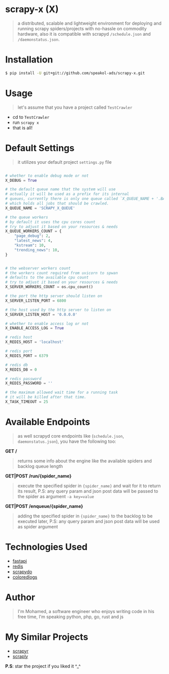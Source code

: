 
scrapy-x (X)
=============
> a distributed, scalable and lightweight environment for deploying and running scrapy spiders/projects with no-hassle on commodity hardware, also it is compatible with scrapyd `/schedule.json` and `/daemonstatus.json`.

Installation
============
```bash
$ pip install -U git+git://github.com/speakol-ads/scrapy-x.git
```

Usage
======
> let's assume that you have a project called `TestCrawler`
- cd to `TestCrawler`
- run `scrapy x`
- that is all!

Default Settings
================
> it utilizes your default project `settings.py` file  

```python  

# whether to enable debug mode or not
X_DEBUG = True

# the default queue name that the system will use
# actually it will be used as a prefix for its internal
# queues, currently there is only one queue called `X_QUEUE_NAME + '.BACKLOG'`
# which holds all jobs that should be crawled.
X_QUEUE_NAME = 'SCRAPY_X_QUEUE'

# the queue workers
# by default it uses the cpu cores count
# try to adjust it based on your resources & needs
X_QUEUE_WORKERS_COUNT = {
    "page_debug": 2,
    "latest_news": 4,
    "kstream": 10,
    "trending_news": 10,
}


# the webserver workers count
# the workers count required from uvicorn to spwan
# defaults to the available cpu count
# try to adjust it based on your resources & needs
X_SERVER_WORKERS_COUNT = os.cpu_count()

# the port the http server should listen on
X_SERVER_LISTEN_PORT = 6800

# the host used by the http server to listen on
X_SERVER_LISTEN_HOST = '0.0.0.0'

# whether to enable access log or not
X_ENABLE_ACCESS_LOG = True

# redis host
X_REDIS_HOST = 'localhost'

# redis port
X_REDIS_PORT = 6379

# redis db
X_REDIS_DB = 0

# redis password
X_REDIS_PASSWORD = ''

# the maximum allowed wait time for a running task
# it will be killed after that time.
X_TASK_TIMEOUT = 25
```

Available Endpoints
=====================
> as well scrapyd core endpoints like (`schedule.json`, `daemonstatus.json`), you have the following too:

**GET /**
> returns some info about the engine like the available spiders and backlog queue length

**GET|POST /run/{spider_name}**
> execute the specified spider in `{spider_name}` and wait for it to return its result, P.S: any query param and json post data will be passed to the spider as argument `-a key=value`



**GET|POST /enqueue/{spider_name}**
> adding the specified spider in `{spider_name}` to the backlog to be executed later, P.S: any query param and json post data will be used as spider argument

Technologies Used
=================
- [fastapi](https://fastapi.tiangolo.com/)
- [redis](https://redis.io)
- [scrapydo](https://github.com/rmax/scrapydo)
- [coloredlogs](https://pypi.org/project/coloredlogs/)

Author
======
> I'm Mohamed, a software engineer who enjoys writing code in his free time, I'm speaking python, php, go, rust and js

My Similar Projects
==================
- [scrapyr](https://github.com/alash3al/scrapyr)
- [scraply](https://github.com/alash3al/scraply)

**P.S**: star the project if you liked it ^_^
